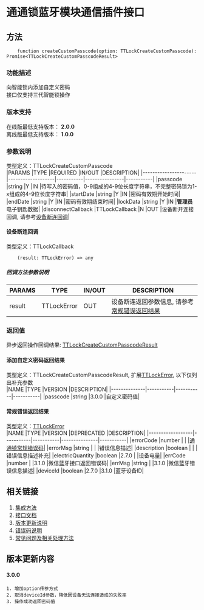 # 通通锁蓝牙模块通信插件接口  

## 方法
```
    function createCustomPasscode(option: TTLockCreateCustomPasscode): Promise<TTLockCreateCustomPasscodeResult>
```  

### 功能描述   
 向智能锁内添加自定义密码  
 接口仅支持三代智能锁操作  

### 版本支持   
 在线版最低支持版本： **2.0.0**   
 离线版最低支持版本： **1.0.0**  

### 参数说明  
 类型定义：TTLockCreateCustomPasscode  
 |PARAMS                |TYPE               |REQUIRED   |IN/OUT          |DESCRIPTION|
 |----------------------|-------------------|-----------|----------------|-----------|
 |passcode              |string             |Y          |IN              |待写入的密码值，0-9组成的4-9位长度字符串，不完整密码锁为1-x组成的4-9位长度字符串|
 |startDate             |string             |Y          |IN              |密码有效期开始时间|
 |endDate               |string             |Y          |IN              |密码有效期结束时间|
 |lockData              |string             |Y          |IN              |**管理员**电子钥匙数据|
 |disconnectCallback    |TTLockCallback     |N          |OUT             |设备断开连接回调, 请参考[设备断连回调](#TTLockCallback)|  

#### <span name="TTLockCallback">设备断连回调</span>  
 类型定义：TTLockCallback  
```
    (result: TTLockError) => any
```  
##### 回调方法参数说明  
 |PARAMS    |TYPE               |IN/OUT         |DESCRIPTION|
 |----------|-------------------|---------------|-----------|
 |result    |TTLockError        |OUT            |设备断连返回参数信息, 请参考[常规错误返回结果](#TTLockError)|  

### 返回值  
 异步返回操作回调结果: [TTLockCreateCustomPasscodeResult](#TTLockCreateCustomPasscodeResult)  

#### <span name="TTLockCreateCustomPasscodeResult">添加自定义密码返回结果</span>  
 类型定义：TTLockCreateCustomPasscodeResult, 扩展[TTLockError](#TTLockError), 以下仅列出补充参数   
 |NAME          |TYPE       |VERSION    |DESCRIPTION|
 |--------------|-----------|-----------|-----------|
 |passcode      |string     |3.0.0      |自定义密码值|  

#### <span name="TTLockError">常规错误返回结果</span>  
 类型定义：[TTLockError](../对象类型说明/返回对象.md#TTLockError)   
 |NAME              |TYPE       |VERSION    |DEPRECATED     |DESCRIPTION|
 |------------------|-----------|-----------|---------------|-----------|
 |errorCode         |number     |           |               |[通通锁常规错误码](../参数声明/错误码.md)|
 |errorMsg          |string     |           |               |错误信息描述|
 |description       |boolean    |           |               |错误信息描述补充|
 |electricQuantity  |boolean    |2.7.0      |               |设备电量|
 |errCode           |number     |           |3.1.0          |微信蓝牙接口返回错误码|
 |errMsg            |string     |           |3.1.0          |微信蓝牙错误信息描述|
 |deviceId          |boolean    |2.7.0      |3.1.0          |蓝牙设备ID|  

## 相关链接  
 1. [集成方法](../../../README.md)  
 2. [接口文档](../接口文档.md)  
 3. [版本更新说明](../../版本更新说明.md)  
 4. [错误码说明](../参数声明/错误码.md)  
 5. [常见问题及相关处理方法](../常见问题.md)  

## 版本更新内容  
#### **3.0.0**  
    1. 增加option传参方式  
    2. 取消deviceId参数，降低因设备无法连接造成的失败率  
    3. 操作成功返回密码值
